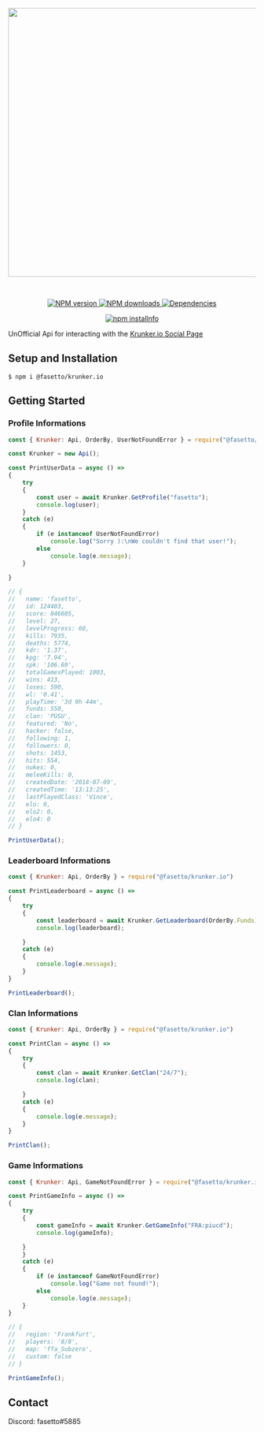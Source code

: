 <div align="center">
  	<p>
		<a href="https://krunker.io"><img src="https://krunker.io/img/krunker_logo_0.png" width="546"></a>
  	</p>
  	<br>
  	<p>
		<a href="https://www.npmjs.com/package/@fasetto/krunker.io">
			<img src="https://img.shields.io/npm/v/@fasetto/krunker.io.svg?maxAge=3600" alt="NPM version">
		</a>
		<a href="https://www.npmjs.com/package/@fasetto/krunker.io">
			<img src="https://img.shields.io/npm/dt/@fasetto/krunker.io.svg?maxAge=3600" alt="NPM downloads">
		</a>
		<a href="https://david-dm.org/fasetto/krunker.io">
			<img src="https://img.shields.io/david/fasetto/krunker.io.svg?maxAge=3600" alt="Dependencies">
		</a>
	</p>
  	<p>
		<a href="https://nodei.co/npm/@fasetto/krunker.io/">
			<img src="https://nodei.co/npm/@fasetto/krunker.io.png?downloads=true&stars=true" alt="npm installnfo">
		</a>
  	</p>
</div>

UnOfficial Api for interacting with the [Krunker.io Social Page](https://krunker.io/social.html)

## Setup and Installation

```
$ npm i @fasetto/krunker.io
```

## Getting Started

### Profile Informations
```js
const { Krunker: Api, OrderBy, UserNotFoundError } = require("@fasetto/krunker.io")

const Krunker = new Api();

const PrintUserData = async () =>
{
    try
    {
        const user = await Krunker.GetProfile("fasetto");
        console.log(user);
    }
    catch (e)
    {
        if (e instanceof UserNotFoundError)
            console.log("Sorry ):\nWe couldn't find that user!");
        else
            console.log(e.message);
    }

}

// {
//   name: 'fasetto',
//   id: 124403,
//   score: 846605,
//   level: 27,
//   levelProgress: 60,
//   kills: 7935,
//   deaths: 5774,
//   kdr: '1.37',
//   kpg: '7.94',
//   spk: '106.69',
//   totalGamesPlayed: 1003,
//   wins: 413,
//   loses: 590,
//   wl: '0.41',
//   playTime: '3d 9h 44m',
//   funds: 550,
//   clan: 'PUSU',
//   featured: 'No',
//   hacker: false,
//   following: 1,
//   followers: 0,
//   shots: 1453,
//   hits: 554,
//   nukes: 0,
//   meleeKills: 0,
//   createdDate: '2018-07-09',
//   createdTime: '13:13:25',
//   lastPlayedClass: 'Vince',
//   elo: 0,
//   elo2: 0,
//   elo4: 0
// }

PrintUserData();
```

### Leaderboard Informations
```js
const { Krunker: Api, OrderBy } = require("@fasetto/krunker.io")

const PrintLeaderboard = async () =>
{
    try
    {
        const leaderboard = await Krunker.GetLeaderboard(OrderBy.Funds)
        console.log(leaderboard);

    }
    catch (e)
    {
        console.log(e.message);
    }
}

PrintLeaderboard();
```

### Clan Informations
```js
const { Krunker: Api, OrderBy } = require("@fasetto/krunker.io")

const PrintClan = async () =>
{
    try
    {
        const clan = await Krunker.GetClan("24/7");
        console.log(clan);

    }
    catch (e)
    {
        console.log(e.message);
    }
}

PrintClan();
```
### Game Informations
```js
const { Krunker: Api, GameNotFoundError } = require("@fasetto/krunker.io")

const PrintGameInfo = async () =>
{
    try
    {
        const gameInfo = await Krunker.GetGameInfo("FRA:piucd");
        console.log(gameInfo);

    }
    }
    catch (e)
    {
        if (e instanceof GameNotFoundError)
            console.log("Game not found!");
        else
            console.log(e.message);
    }
}

// {
//   region: 'Frankfurt',
//   players: '8/8',
//   map: 'ffa_Subzero',
//   custom: false
// }

PrintGameInfo();
```


## Contact

Discord: fasetto#5885
